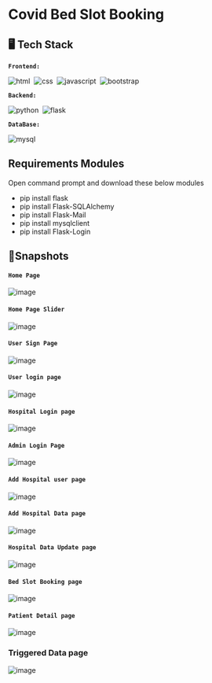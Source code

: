 # Covid Bed Slot Booking

## 🖥️ Tech Stack

**```Frontend:```**

![html](https://img.shields.io/badge/HTML5-E34F26?style=for-the-badge&logo=html5&logoColor=white)&nbsp;
![css](https://img.shields.io/badge/CSS3-1572B6?style=for-the-badge&logo=css3&logoColor=white)&nbsp;
![javascript](https://img.shields.io/badge/JavaScript-323330?style=for-the-badge&logo=javascript&logoColor=F7DF1E)&nbsp;
![bootstrap](https://img.shields.io/badge/Bootstrap-563D7C?style=for-the-badge&logo=bootstrap&logoColor=white)&nbsp;

**```Backend:```**

![python](https://img.shields.io/badge/Python-FFD43B?style=for-the-badge&logo=python&logoColor=blue)&nbsp;
![flask](https://img.shields.io/badge/Flask-000000?style=for-the-badge&logo=flask&logoColor=white)&nbsp;

**```DataBase:```**

![mysql](https://img.shields.io/badge/MySQL-005C84?style=for-the-badge&logo=mysql&logoColor=white)

## Requirements Modules
Open command prompt and download these below modules

- pip install flask
- pip install Flask-SQLAlchemy
- pip install Flask-Mail
- pip install mysqlclient
- pip install Flask-Login

## 🚀Snapshots

#### ``` Home Page ```
![image](https://user-images.githubusercontent.com/67750128/161003918-433ac180-c211-4f33-834d-62e8ab7a7c2f.png)



#### ```Home Page Slider```
![image](https://user-images.githubusercontent.com/67750128/161003971-59a2055b-29f3-4db2-a206-d7c05229211c.png)
 


#### ```User Sign Page```
![image](https://user-images.githubusercontent.com/67750128/161004000-09697dee-21a2-4a95-bf6e-318fde34d299.png)



#### ```User login page```
![image](https://user-images.githubusercontent.com/67750128/161004012-5ab78db8-7ff7-4c86-8928-bfda9ccfd735.png)



#### ```Hospital Login page```
![image](https://user-images.githubusercontent.com/67750128/161004034-dfe74691-6e9d-4027-8dfd-7617c98707c8.png)



#### ```Admin Login Page```
![image](https://user-images.githubusercontent.com/67750128/161004049-f1741b5a-82e3-40b9-9c1f-3a46c713934f.png)



#### ```Add Hospital user page```
![image](https://user-images.githubusercontent.com/67750128/161004081-72526f24-7a16-4ffa-8c56-803c1c8a7bf3.png)



#### ```Add Hospital Data page```
![image](https://user-images.githubusercontent.com/67750128/161004110-ea239124-90c4-4a43-9c7b-81a41f98b1e1.png)



#### ```Hospital Data Update page```
![image](https://user-images.githubusercontent.com/67750128/161004136-ea2bd0d8-1cfe-45a5-ba8c-54154b56e660.png)



#### ```Bed Slot Booking page```
![image](https://user-images.githubusercontent.com/67750128/161004157-7f4ce48e-2b8d-4699-a89f-8beb19a080f8.png)



#### ```Patient Detail page```
 ![image](https://user-images.githubusercontent.com/67750128/161004193-31194460-0554-45a1-bfba-bdeb674723e3.png)


### Triggered Data page
![image](https://user-images.githubusercontent.com/67750128/161004222-cbb52265-985e-4ecf-a887-313f1d3f21e8.png)
